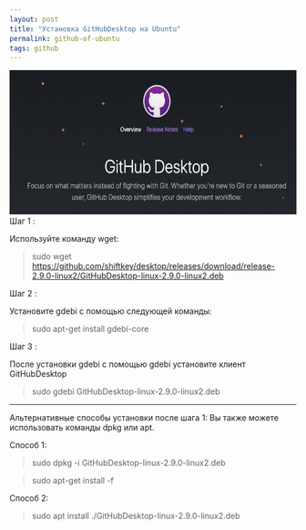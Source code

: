 ```yaml
---
layout: post
title: "Установка GitHubDesktop на Ubuntu"
permalink: github-of-ubuntu
tags: github
---
```


![top_img](./assets/github-of-ubuntu/githubdesktop.png)   
Шаг 1 :   
   
Используйте команду wget:   
> sudo wget https://github.com/shiftkey/desktop/releases/download/release-2.9.0-linux2/GitHubDesktop-linux-2.9.0-linux2.deb

Шаг 2 :

Установите gdebi с помощью следующей команды:

> sudo apt-get install gdebi-core



Шаг 3 :

После установки gdebi с помощью gdebi установите клиент GitHubDesktop

> sudo gdebi GitHubDesktop-linux-2.9.0-linux2.deb

---

Альтернативные способы установки после шага 1:
Вы также можете использовать команды dpkg или apt.

Способ 1:

> sudo dpkg -i GitHubDesktop-linux-2.9.0-linux2.deb

> sudo apt-get install -f

Способ 2:

> sudo apt install ./GitHubDesktop-linux-2.9.0-linux2.deb
